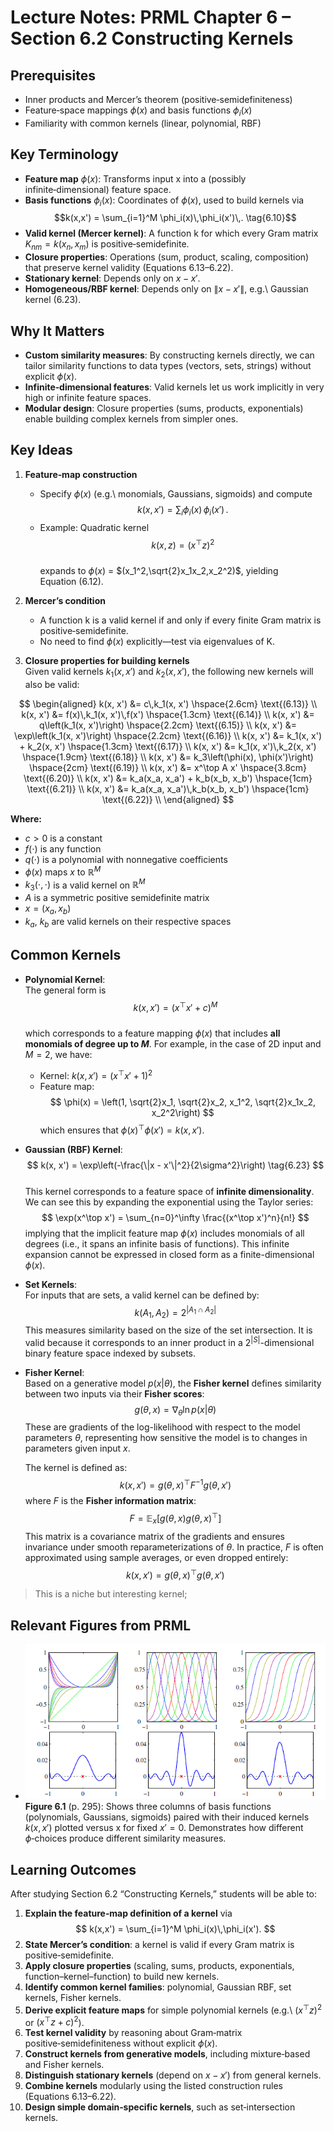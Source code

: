 # Lecture Notes: PRML Chapter 6 – Section 6.2 Constructing Kernels

## Prerequisites
- Inner products and Mercer’s theorem (positive‑semidefiniteness)  
- Feature‑space mappings $\phi(x)$ and basis functions $\phi_i(x)$ 
- Familiarity with common kernels (linear, polynomial, RBF)  

## Key Terminology
- **Feature map** $\phi(x)$: Transforms input x into a (possibly infinite‑dimensional) feature space.  
- **Basis functions** $\phi_i(x)$: Coordinates of $\phi(x)$, used to build kernels via  
  $$k(x,x') = \sum_{i=1}^M \phi_i(x)\,\phi_i(x')\,. \tag{6.10}$$   
- **Valid kernel (Mercer kernel)**: A function k for which every Gram matrix $K_{nm}=k(x_n,x_m)$ is positive‑semidefinite.  
- **Closure properties**: Operations (sum, product, scaling, composition) that preserve kernel validity (Equations 6.13–6.22).  
- **Stationary kernel**: Depends only on $x - x'$.  
- **Homogeneous/RBF kernel**: Depends only on $\|x - x'\|$, e.g.\ Gaussian kernel (6.23).  

## Why It Matters
- **Custom similarity measures**: By constructing kernels directly, we can tailor similarity functions to data types (vectors, sets, strings) without explicit $\phi(x)$.  
- **Infinite‑dimensional features**: Valid kernels let us work implicitly in very high or infinite feature spaces.  
- **Modular design**: Closure properties (sums, products, exponentials) enable building complex kernels from simpler ones.

## Key Ideas

1. **Feature‑map construction**  
   - Specify $\phi(x)$ (e.g.\ monomials, Gaussians, sigmoids) and compute  
     $$k(x,x') = \sum_i \phi_i(x)\,\phi_i(x')\,. \tag{6.10}$$  
   - Example: Quadratic kernel  
     $$k(x,z) = (x^\top z)^2$$  
     expands to $\phi(x)$ = $(x_1^2,\sqrt{2}x_1x_2,x_2^2)$, yielding Equation (6.12). 

2. **Mercer’s condition**  
   - A function k is a valid kernel if and only if every finite Gram matrix is positive‑semidefinite.  
   - No need to find $\phi(x)$ explicitly—test via eigenvalues of K.

3. **Closure properties for building kernels**  
Given valid kernels $k_1(x, x')$ and $k_2(x, x')$, the following new kernels will also be valid:

$$
\begin{aligned}
k(x, x') &= c\,k_1(x, x') \hspace{2.6cm} \text{(6.13)} \\
k(x, x') &= f(x)\,k_1(x, x')\,f(x') \hspace{1.3cm} \text{(6.14)} \\
k(x, x') &= q\left(k_1(x, x')\right) \hspace{2.2cm} \text{(6.15)} \\
k(x, x') &= \exp\left(k_1(x, x')\right) \hspace{2.2cm} \text{(6.16)} \\
k(x, x') &= k_1(x, x') + k_2(x, x') \hspace{1.3cm} \text{(6.17)} \\
k(x, x') &= k_1(x, x')\,k_2(x, x') \hspace{1.9cm} \text{(6.18)} \\
k(x, x') &= k_3\left(\phi(x), \phi(x')\right) \hspace{2cm} \text{(6.19)} \\
k(x, x') &= x^\top A x' \hspace{3.8cm} \text{(6.20)} \\
k(x, x') &= k_a(x_a, x_a') + k_b(x_b, x_b') \hspace{1cm} \text{(6.21)} \\
k(x, x') &= k_a(x_a, x_a')\,k_b(x_b, x_b') \hspace{1cm} \text{(6.22)} \\
\end{aligned}
$$

**Where:**
- $c > 0$ is a constant  
- $f(\cdot)$ is any function  
- $q(\cdot)$ is a polynomial with nonnegative coefficients  
- $\phi(x)$ maps $x$ to $\mathbb{R}^M$  
- $k_3(\cdot, \cdot)$ is a valid kernel on $\mathbb{R}^M$  
- $A$ is a symmetric positive semidefinite matrix  
- $x = (x_a, x_b)$  
- $k_a$, $k_b$ are valid kernels on their respective spaces  


## Common Kernels

- **Polynomial Kernel**:  
  The general form is  
  $$
  k(x, x') = (x^\top x' + c)^M
  $$  
  which corresponds to a feature mapping $\phi(x)$ that includes **all monomials of degree up to $M$**. For example, in the case of 2D input and $M = 2$, we have:
  - Kernel: $k(x, x') = (x^\top x' + 1)^2$
  - Feature map:
    $$
    \phi(x) = \left(1, \sqrt{2}x_1, \sqrt{2}x_2, x_1^2, \sqrt{2}x_1x_2, x_2^2\right)
    $$
    which ensures that $\phi(x)^\top \phi(x') = k(x, x')$.
  
- **Gaussian (RBF) Kernel**:  
  $$
  k(x, x') = \exp\left(-\frac{\|x - x'\|^2}{2\sigma^2}\right) \tag{6.23}
  $$  
  This kernel corresponds to a feature space of **infinite dimensionality**. We can see this by expanding the exponential using the Taylor series:
  $$
  \exp(x^\top x') = \sum_{n=0}^\infty \frac{(x^\top x')^n}{n!}
  $$
  implying that the implicit feature map $\phi(x)$ includes monomials of all degrees (i.e., it spans an infinite basis of functions). This infinite expansion cannot be expressed in closed form as a finite-dimensional $\phi(x)$.

- **Set Kernels**:  
  For inputs that are sets, a valid kernel can be defined by:
  $$
  k(A_1, A_2) = 2^{|A_1 \cap A_2|}
  $$
  This measures similarity based on the size of the set intersection. It is valid because it corresponds to an inner product in a $2^{|S|}$-dimensional binary feature space indexed by subsets.

- **Fisher Kernel**:  
  Based on a generative model $p(x|\theta)$, the **Fisher kernel** defines similarity between two inputs via their **Fisher scores**:
  $$
  g(\theta, x) = \nabla_\theta \ln p(x|\theta)
  $$
  These are gradients of the log-likelihood with respect to the model parameters $\theta$, representing how sensitive the model is to changes in parameters given input $x$.

  The kernel is defined as:
  $$
  k(x, x') = g(\theta, x)^\top F^{-1} g(\theta, x')
  $$
  where $F$ is the **Fisher information matrix**:
  $$
  F = \mathbb{E}_x\left[g(\theta, x) g(\theta, x)^\top\right]
  $$
  This matrix is a covariance matrix of the gradients and ensures invariance under smooth reparameterizations of $\theta$. In practice, $F$ is often approximated using sample averages, or even dropped entirely:
  $$
  k(x, x') = g(\theta, x)^\top g(\theta, x')
  $$

> This is a niche but interesting kernel;

## Relevant Figures from PRML
- ![alt text](images/fig16.1.png)  
  **Figure 6.1** (p. 295): Shows three columns of basis functions (polynomials, Gaussians, sigmoids) paired with their induced kernels $k(x,x')$ plotted versus x for fixed $x'=0$. Demonstrates how different $\phi$‑choices produce different similarity measures.  



## Learning Outcomes

After studying Section 6.2 “Constructing Kernels,” students will be able to:

1. **Explain the feature‑map definition of a kernel** via  
   $$
   k(x,x') = \sum_{i=1}^M \phi_i(x)\,\phi_i(x').
   $$
2. **State Mercer’s condition**: a kernel is valid if every Gram matrix is positive‑semidefinite.  
3. **Apply closure properties** (scaling, sums, products, exponentials, function–kernel–function) to build new kernels.  
4. **Identify common kernel families**: polynomial, Gaussian RBF, set kernels, Fisher kernels.  
5. **Derive explicit feature maps** for simple polynomial kernels (e.g.\ $(x^\top z)^2$ or $(x^\top z + c)^2$).  
6. **Test kernel validity** by reasoning about Gram‑matrix positive‑semidefiniteness without explicit $\phi(x)$.  
7. **Construct kernels from generative models**, including mixture‑based and Fisher kernels.  
8. **Distinguish stationary kernels** (depend on $x - x'$) from general kernels.  
9. **Combine kernels** modularly using the listed construction rules (Equations 6.13–6.22).  
10. **Design simple domain‑specific kernels**, such as set‑intersection kernels.  
